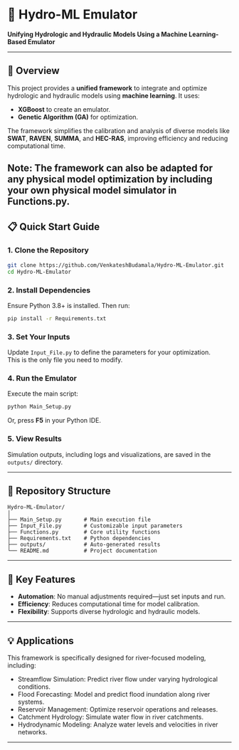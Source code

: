 # 🌊 **Hydro-ML Emulator**  
**Unifying Hydrologic and Hydraulic Models Using a Machine Learning-Based Emulator**  

---

## **🔑 Overview**  

This project provides a **unified framework** to integrate and optimize hydrologic and hydraulic models using **machine learning**. It uses:  
- **XGBoost** to create an emulator.  
- **Genetic Algorithm (GA)** for optimization.  

The framework simplifies the calibration and analysis of diverse models like **SWAT**, **RAVEN**, **SUMMA**, and **HEC-RAS**, improving efficiency and reducing computational time.

Note: The framework can also be adapted for any physical model optimization by including your own physical model simulator in Functions.py.
---

## **📋 Quick Start Guide**  

### **1. Clone the Repository**  
```bash
git clone https://github.com/VenkateshBudamala/Hydro-ML-Emulator.git
cd Hydro-ML-Emulator
```

### **2. Install Dependencies**  
Ensure Python 3.8+ is installed. Then run:  
```bash
pip install -r Requirements.txt
```

### **3. Set Your Inputs**  
Update `Input_File.py` to define the parameters for your optimization.  
This is the only file you need to modify.  

### **4. Run the Emulator**  
Execute the main script:  
```bash
python Main_Setup.py
```
Or, press **F5** in your Python IDE.  

### **5. View Results**  
Simulation outputs, including logs and visualizations, are saved in the `outputs/` directory.  

---

## **📂 Repository Structure**  

```
Hydro-ML-Emulator/
│
├── Main_Setup.py       # Main execution file
├── Input_File.py       # Customizable input parameters
├── Functions.py        # Core utility functions
├── Requirements.txt    # Python dependencies
├── outputs/            # Auto-generated results
└── README.md           # Project documentation
```

---

## **🔧 Key Features**  

- **Automation**: No manual adjustments required—just set inputs and run.  
- **Efficiency**: Reduces computational time for model calibration.  
- **Flexibility**: Supports diverse hydrologic and hydraulic models.  

---

## **💡 Applications**  

This framework is specifically designed for river-focused modeling, including:

- Streamflow Simulation: Predict river flow under varying hydrological conditions.
- Flood Forecasting: Model and predict flood inundation along river systems.
- Reservoir Management: Optimize reservoir operations and releases.
- Catchment Hydrology: Simulate water flow in river catchments.
- Hydrodynamic Modeling: Analyze water levels and velocities in river networks.

---

